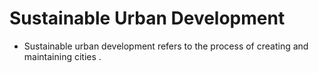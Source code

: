 # Sustainable Urban Development 
- Sustainable urban development refers to the process of creating and maintaining cities .
